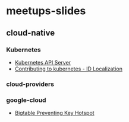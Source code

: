 # meetups-slides

## cloud-native

### Kubernetes

- [Kubernetes API Server]()
- [Contributing to kubernetes - ID Localization]()

### cloud-providers

### google-cloud

- [Bigtable Preventing Key Hotspot]()
